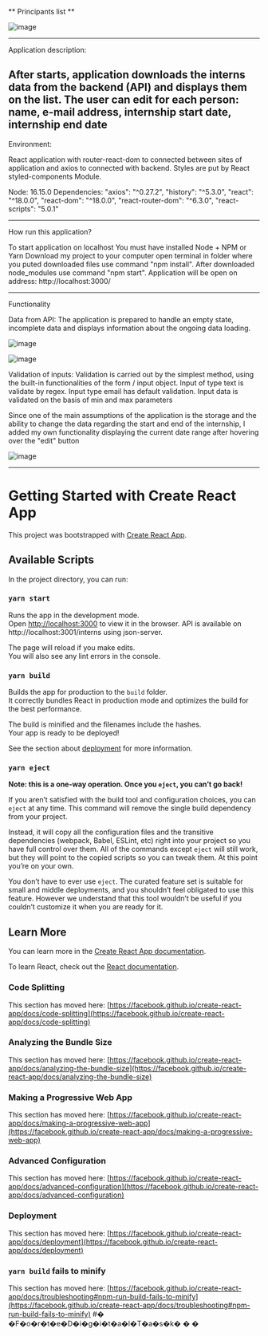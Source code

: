 ** Principants list **


![image](https://user-images.githubusercontent.com/78322363/166842274-89449fab-7af8-4039-9800-9445c5b40589.png)

------------
Application description:

After starts, application downloads the interns data from the backend (API) and displays them on the list. The user can edit for each person: name, e-mail address, internship start date, internship end date
-------------
Environment:

React application with router-react-dom to connected between sites of application and axios to connected with backend. Styles are put by React styled-components Module.

Node: 16.15.0
Dependencies:
        "axios": "^0.27.2",
        "history": "^5.3.0",
        "react": "^18.0.0",
        "react-dom": "^18.0.0",
        "react-router-dom": "^6.3.0",
        "react-scripts": "5.0.1"

---------------------
How run this application?

To start application on localhost You must have installed Node + NPM or Yarn
Download my project to your computer open terminal in folder where you puted downloaded files
use command "npm install". After downloaded node_modules use command "npm start". 
Application will be open on address: http://localhost:3000/


----------------------
Functionality

Data from API: The application is prepared to handle an empty state, incomplete data and displays information about the ongoing data loading.


![image](https://user-images.githubusercontent.com/78322363/166842428-9161dace-2eab-4a1a-9917-d229855b750c.png)


![image](https://user-images.githubusercontent.com/78322363/166842378-3e8d00a1-383f-4f70-9820-1cb3bf715d47.png)


Validation of inputs: Validation is carried out by the simplest method, using the built-in functionalities of the form / input object. 
Input of type text is validate by regex. 
Input type email has default validation. 
Input data is validated on the basis of min and max parameters

Since one of the main assumptions of the application is the storage and the ability to change the data regarding the start and end of the internship, I added my own functionality displaying the current date range after hovering over the "edit" button


![image](https://user-images.githubusercontent.com/78322363/166842316-ebce12c3-4832-4c93-b6a4-c4122a2bfc90.png)


-------------





# Getting Started with Create React App

This project was bootstrapped with [Create React App](https://github.com/facebook/create-react-app).

## Available Scripts

In the project directory, you can run:

### `yarn start`

Runs the app in the development mode.\
Open [http://localhost:3000](http://localhost:3000) to view it in the browser.
API is available on http://localhost:3001/interns  using json-server. 

The page will reload if you make edits.\
You will also see any lint errors in the console.

### `yarn build`

Builds the app for production to the `build` folder.\
It correctly bundles React in production mode and optimizes the build for the best performance.

The build is minified and the filenames include the hashes.\
Your app is ready to be deployed!

See the section about [deployment](https://facebook.github.io/create-react-app/docs/deployment) for more information.

### `yarn eject`

**Note: this is a one-way operation. Once you `eject`, you can’t go back!**

If you aren’t satisfied with the build tool and configuration choices, you can `eject` at any time. This command will remove the single build dependency from your project.

Instead, it will copy all the configuration files and the transitive dependencies (webpack, Babel, ESLint, etc) right into your project so you have full control over them. All of the commands except `eject` will still work, but they will point to the copied scripts so you can tweak them. At this point you’re on your own.

You don’t have to ever use `eject`. The curated feature set is suitable for small and middle deployments, and you shouldn’t feel obligated to use this feature. However we understand that this tool wouldn’t be useful if you couldn’t customize it when you are ready for it.

## Learn More

You can learn more in the [Create React App documentation](https://facebook.github.io/create-react-app/docs/getting-started).

To learn React, check out the [React documentation](https://reactjs.org/).

### Code Splitting

This section has moved here: [https://facebook.github.io/create-react-app/docs/code-splitting](https://facebook.github.io/create-react-app/docs/code-splitting)

### Analyzing the Bundle Size

This section has moved here: [https://facebook.github.io/create-react-app/docs/analyzing-the-bundle-size](https://facebook.github.io/create-react-app/docs/analyzing-the-bundle-size)

### Making a Progressive Web App

This section has moved here: [https://facebook.github.io/create-react-app/docs/making-a-progressive-web-app](https://facebook.github.io/create-react-app/docs/making-a-progressive-web-app)

### Advanced Configuration

This section has moved here: [https://facebook.github.io/create-react-app/docs/advanced-configuration](https://facebook.github.io/create-react-app/docs/advanced-configuration)

### Deployment

This section has moved here: [https://facebook.github.io/create-react-app/docs/deployment](https://facebook.github.io/create-react-app/docs/deployment)

### `yarn build` fails to minify

This section has moved here: [https://facebook.github.io/create-react-app/docs/troubleshooting#npm-run-build-fails-to-minify](https://facebook.github.io/create-react-app/docs/troubleshooting#npm-run-build-fails-to-minify)
#� �F�o�r�t�e�D�i�g�i�t�a�l�T�a�s�k�
�
�
